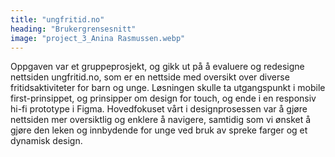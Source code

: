 ```yaml
---
title: "ungfritid.no"
heading: "Brukergrensesnitt"
image: "project_3_Anina Rasmussen.webp"
---
```


Oppgaven var et gruppeprosjekt, og gikk ut på å evaluere og redesigne nettsiden ungfritid.no, som er en nettside med oversikt over diverse fritidsaktiviteter for barn og unge. Løsningen skulle ta utgangspunkt i mobile first-prinsippet, og prinsipper om design for touch, og ende i en responsiv hi-fi prototype i Figma. Hovedfokuset vårt i designprosessen var å gjøre nettsiden mer oversiktlig og enklere å navigere, samtidig som vi ønsket å gjøre den leken og innbydende for unge ved bruk av spreke farger og et dynamisk design.
